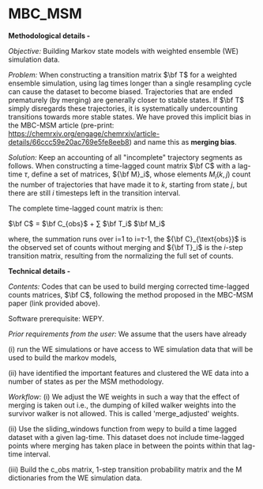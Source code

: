 # MBC_MSM

**Methodological details -**

*Objective:* Building Markov state models with weighted ensemble (WE) simulation data.

*Problem:* When constructing a transition matrix $\bf T$ for a weighted ensemble simulation, using lag times longer than a single resampling cycle can cause the dataset to become biased. Trajectories that are ended prematurely (by merging) are generally closer to stable states. If $\bf T$ simply disregards these trajectories, it is systematically undercounting transitions towards more stable states. We have proved this implicit bias in the MBC-MSM article (pre-print: https://chemrxiv.org/engage/chemrxiv/article-details/66ccc59e20ac769e5fe8eeb8) and name this as **merging bias**.   

*Solution:* Keep an accounting of all "incomplete" trajectory segments as follows.  When constructing a time-lagged count matrix $\bf C$ with a lag-time $\tau$, define a set of matrices, ${\bf M}_i$, whose elements $M_i(k,j)$ count the number of trajectories that have made it to $k$, starting from state $j$, but there are still $i$ timesteps left in the transition interval.

The complete time-lagged count matrix is then:

$\bf C$ = $\bf C_{obs}$ + $\sum$ $\bf T_i$ $\bf M_i$

where, the summation runs over i=1 to i=$\tau$-1, the ${\bf C}_{\text{obs}}$ is the observed set of counts without merging and ${\bf T}_i$ is the $i$-step transition matrix, resulting from the normalizing the full set of counts.

**Technical details -**

*Contents:* Codes that can be used to build merging corrected time-lagged counts matrices, $\bf C$, following the method proposed in the MBC-MSM paper (link provided above).

Software prerequisite: WEPY.

*Prior requirements from the user:* 
We assume that the users have already

(i) run the WE simulations or have access to WE simulation data that will be used to build the markov models,

(ii) have identified the important features and clustered the WE data into a number of states as per the MSM methodology. 

*Workflow:*
(i)    We adjust the WE weights in such a way that the effect of merging is taken out i.e., the dumping of killed walker weights into the survivor walker is not allowed. This is called 'merge_adjusted' weights.

(ii)   Use the sliding_windows function from wepy to build a time lagged dataset with a given lag-time. This dataset does not include time-lagged points where merging has taken place in between the points within that 
lag-time interval.

(iii)  Build the c_obs matrix,  1-step transition probability matrix and the M dictionaries from the WE simulation data.
